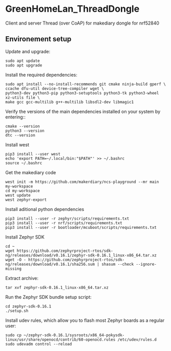 # GreenHomeLan_ThreadDongle
Client and server Thread (over CoAP) for makediary dongle for nrf52840


## Environement setup 

Update and upgrade:
``` 
sudo apt update
sudo apt upgrade 
```

Install the required dependencies:
```
sudo apt install --no-install-recommends git cmake ninja-build gperf \
ccache dfu-util device-tree-compiler wget \
python3-dev python3-pip python3-setuptools python3-tk python3-wheel xz-utils file \
make gcc gcc-multilib g++-multilib libsdl2-dev libmagic1
```

Verify the versions of the main dependencies installed on your system by entering::
```
cmake --version
python3 --version
dtc --version
```


Install west
``` 
pip3 install --user west
echo 'export PATH=~/.local/bin:"$PATH"' >> ~/.bashrc
source ~/.bashrc
```

Get the makediary code
```
west init -m https://github.com/makerdiary/ncs-playground --mr main my-workspace
cd my-workspace
west update
west zephyr-export
```

Install aditional python dependencies
```
pip3 install --user -r zephyr/scripts/requirements.txt
pip3 install --user -r nrf/scripts/requirements.txt
pip3 install --user -r bootloader/mcuboot/scripts/requirements.txt
```

Install Zephyr SDK
```
cd ~
wget https://github.com/zephyrproject-rtos/sdk-ng/releases/download/v0.16.1/zephyr-sdk-0.16.1_linux-x86_64.tar.xz
wget -O - https://github.com/zephyrproject-rtos/sdk-ng/releases/download/v0.16.1/sha256.sum | shasum --check --ignore-missing
```

Extract archive:
```
tar xvf zephyr-sdk-0.16.1_linux-x86_64.tar.xz
```

Run the Zephyr SDK bundle setup script:
```
cd zephyr-sdk-0.16.1
./setup.sh
```

Install udev rules, which allow you to flash most Zephyr boards as a regular user:
```
sudo cp ~/zephyr-sdk-0.16.1/sysroots/x86_64-pokysdk-linux/usr/share/openocd/contrib/60-openocd.rules /etc/udev/rules.d
sudo udevadm control --reload
```

